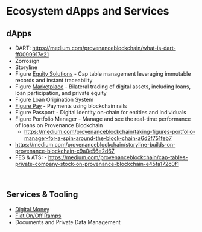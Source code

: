 # Ecosystem dApps and Services


## dApps

- DART: https://medium.com/provenanceblockchain/what-is-dart-ff0099917e21
- Zorrosign
- Storyline
- Figure [Equity Solutions](https://www.figure.com/equity-solutions/) - Cap table management leveraging immutable records and instant traceability
- Figure [Marketplace](https://www.figure.com/digital-fund-services/) - Bilateral trading of digital assets, including loans, loan participation, and private equity
- Figure Loan Origination System
- [Figure Pay](www.figurepay.com) - Payments using blockchain rails
- Figure Passport - Digital Identity on-chain for entities and individuals
- Figure Portfolio Manager - Manage and see the real-time performance of loans on Provenance Blockchain
  - https://medium.com/provenanceblockchain/taking-figures-portfolio-manager-for-a-spin-around-the-block-chain-a6d2f751feb7
- https://medium.com/provenanceblockchain/storyline-builds-on-provenance-blockchain-c9a0e56e2d67
- FES & ATS: - https://medium.com/provenanceblockchain/cap-tables-private-company-stock-on-provenance-blockchain-e45fa172c0f1

<br/>

## Services & Tooling

- [Digital Money](/docs/discover/money)
- [Fiat On/Off Ramps](/docs/discover/ramps)
- Documents and Private Data Management